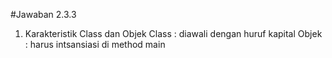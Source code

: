 #Jawaban 2.3.3

1. Karakteristik Class dan Objek
Class : diawali dengan huruf kapital
Objek : harus intsansiasi di method main